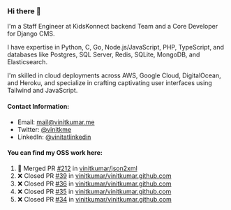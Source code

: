 ### Hi there 👋

I'm a Staff Engineer at KidsKonnect backend Team and a Core Developer for Django CMS.

I have expertise in Python, C, Go, Node.js/JavaScript, 
PHP, TypeScript, and databases like Postgres, SQL Server, Redis, 
SQLite, MongoDB, and Elasticsearch. 

I'm skilled in cloud deployments across AWS, Google Cloud, 
DigitalOcean, and Heroku, and specialize in crafting captivating 
user interfaces using Tailwind and JavaScript. 

#### Contact Information:

- Email: <a href="mailto:mail@vinitkumar.me">mail@vinitkumar.me</a>
- Twitter: [@vinitkme](https://twitter.com/vinitkme)
- LinkedIn: [@vinitatlinkedin](https://www.linkedin.com/in/vinitatlinkedin/)  

#### You can find my OSS work here:

<!--START_SECTION:activity-->
1. 🎉 Merged PR [#212](https://github.com/vinitkumar/json2xml/pull/212) in [vinitkumar/json2xml](https://github.com/vinitkumar/json2xml)
2. ❌ Closed PR [#39](https://github.com/vinitkumar/vinitkumar.github.com/pull/39) in [vinitkumar/vinitkumar.github.com](https://github.com/vinitkumar/vinitkumar.github.com)
3. ❌ Closed PR [#36](https://github.com/vinitkumar/vinitkumar.github.com/pull/36) in [vinitkumar/vinitkumar.github.com](https://github.com/vinitkumar/vinitkumar.github.com)
4. ❌ Closed PR [#35](https://github.com/vinitkumar/vinitkumar.github.com/pull/35) in [vinitkumar/vinitkumar.github.com](https://github.com/vinitkumar/vinitkumar.github.com)
5. ❌ Closed PR [#34](https://github.com/vinitkumar/vinitkumar.github.com/pull/34) in [vinitkumar/vinitkumar.github.com](https://github.com/vinitkumar/vinitkumar.github.com)
<!--END_SECTION:activity-->
